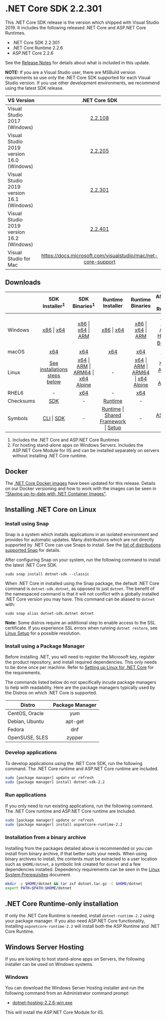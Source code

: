 # .NET Core SDK 2.2.301

This .NET Core SDK release is the version which shipped with Visual Studio 2019. It includes the following released .NET Core and ASP.NET Core Runtimes.

* .NET Core SDK 2.2.301
* .NET Core Runtime 2.2.6
* ASP.NET Core 2.2.6

See the [Release Notes](https://github.com/dotnet/core/blob/main/release-notes/2.2/2.2.6/2.2.6.md) for details about what is included in this update.

**NOTE:** If you are a Visual Studio user, there are MSBuild version requirements so use only the .NET Core SDK supported for each Visual Studio version. If you use other development environments, we recommend using the latest SDK release.

| VS Version | .NET Core SDK |
| :-- | :--: |
| Visual Studio 2017 (Windows) | [2.2.108](../2.2.6/2.2.6-download.md) |
| Visual Studio 2019 version 16.0 (Windows) | [2.2.205](2.2.205-sdk-download.md) |
| Visual Studio 2019 version 16.1 (Windows) | [2.2.301](#downloads) |
| Visual Studio 2019 version 16.2 (Windows) | [2.2.401](2.2.401-sdk-download.md) |
| Visual Studio for Mac | https://docs.microsoft.com/visualstudio/mac/net-core-support |

## Downloads
|           | SDK Installer<sup>1</sup>                        | SDK Binaries<sup>1</sup>                 | Runtime Installer                                        | Runtime Binaries                                 | ASP.NET Core Runtime           |
| --------- | :------------------------------------------:     | :----------------------:                 | :---------------------------:                            | :-------------------------:                      | :-----------------:            |
| Windows   | [x86][dotnet-sdk-win-x86.exe] \| [x64][dotnet-sdk-win-x64.exe] | [x86][dotnet-sdk-win-x86.zip] \| [x64][dotnet-sdk-win-x64.zip] \| [ARM][dotnet-sdk-win-arm.zip] | [x86][dotnet-runtime-win-x86.exe] \| [x64][dotnet-runtime-win-x64.exe] | [x86][dotnet-runtime-win-x86.zip] \| [x64][dotnet-runtime-win-x64.zip] \| [ARM][dotnet-runtime-win-arm.zip] | [x86][aspnetcore-runtime-win-x86.exe] \| [x64][aspnetcore-runtime-win-x64.exe] \| [ARM][aspnetcore-runtime-win-arm.zip] \| <br> [Hosting Bundle][dotnet-hosting-win.exe]<sup>2</sup> |
| macOS     | [x64][dotnet-sdk-osx-x64.pkg]  | [x64][dotnet-sdk-osx-x64.tar.gz]     | [x64][dotnet-runtime-osx-x64.pkg] | [x64][dotnet-runtime-osx-x64.tar.gz] | [x64][aspnetcore-runtime-osx-x64.tar.gz]<sup>1</sup>
| Linux     | [See installations steps below][linux-install]   | [x64][dotnet-sdk-linux-x64.tar.gz] \| [ARM][dotnet-sdk-linux-arm.tar.gz] \| [ARM64][dotnet-sdk-linux-arm64.tar.gz] \| [x64 Alpine][dotnet-sdk-linux-musl-x64.tar.gz] | - | [x64][dotnet-runtime-linux-x64.tar.gz] \| [ARM][dotnet-runtime-linux-arm.tar.gz] \| [ARM64][dotnet-runtime-linux-arm64.tar.gz] \| [x64 Alpine][dotnet-runtime-linux-musl-x64.tar.gz] | [x64][aspnetcore-runtime-linux-x64.tar.gz]<sup>1</sup>  \| [ARM][aspnetcore-runtime-linux-arm.tar.gz]<sup>1</sup> \| [x64 Alpine][aspnetcore-runtime-linux-musl-x64.tar.gz]<sup>1</sup> |
| RHEL6     | -                                                | [x64][dotnet-sdk-rhel.6-x64.tar.gz]                    | -                                                        | [x64][dotnet-runtime-rhel.6-x64.tar.gz] | - |
| Checksums | [SDK][checksums-sdk]                             | -                                        | [Runtime][checksums-runtime]                             | - | - |
| Symbols   | [CLI][cli223xx-symbols.zip] \| [SDK][dotnet-sdk-symbols.zip]  | -                                        | [Runtime][coreclr-symbols.zip] \| [Shared Framework][corefx-symbols.zip] \| [Setup][core-setup-symbols.zip] | - | [ASP.NET Core][aspnet-symbols.zip] |

1. Includes the .NET Core and ASP.NET Core Runtimes
2. For hosting stand-alone apps on Windows Servers. Includes the ASP.NET Core Module for IIS and can be installed separately on servers without installing .NET Core runtime.

## Docker

The [.NET Core Docker images](https://hub.docker.com/r/microsoft/dotnet/) have been updated for this release. Details on our Docker versioning and how to work with the images can be seen in ["Staying up-to-date with .NET Container Images"](https://devblogs.microsoft.com/dotnet/staying-up-to-date-with-net-container-images/).

## Installing .NET Core on Linux

### Install using Snap

Snap is a system which installs applications in an isolated environment and provides for automatic updates. Many distributions which are not directly supported by .NET Core can use Snaps to install. See the [list of distributions supported Snap](https://docs.snapcraft.io/installing-snapd/6735) for details.

After configuring Snap on your system, run the following command to install the latest .NET Core SDK.

`sudo snap install dotnet-sdk --classic`

When .NET Core in installed using the Snap package, the default .NET Core command is `dotnet-sdk.dotnet`, as opposed to just `dotnet`. The benefit of the namespaced command is that it will not conflict with a globally installed .NET Core version you may have. This command can be aliased to `dotnet` with:

`sudo snap alias dotnet-sdk.dotnet dotnet`

**Note:** Some distros require an additional step to enable access to the SSL certificate. If you experience SSL errors when running `dotnet restore`, see [Linux Setup](https://github.com/dotnet/core/blob/main/Documentation/linux-setup.md) for a possible resolution.

### Install using a Package Manager

Before installing .NET, you will need to register the Microsoft key, register the product repository, and install required dependencies. This only needs to be done once per machine. Refer to [Setting up Linux for .NET Core][linux-setup] for the requirements.

The commands listed below do not specifically incude package managers to help with readability. Here are the package managers typically used by the Distros on which .NET Core is supported.

| Distro | Package Manager  |
| ---             | :----:  |
| CentOS, Oracle  | yum     |
| Debian, Ubuntu  | apt-get |
| Fedora          | dnf     |
| OpenSUSE, SLES  | zypper  |

### Develop applications
To develop applications using the .NET Core SDK, run the following command. The .NET Core runtime and ASP.NET Core runtime are included.

```bash
sudo [package manager] update or refresh
sudo [package manager] install dotnet-sdk-2.2
```

### Run applications
If you only need to run existing applications, run the following command. The .NET Core runtime and ASP.NET Core runtime are included.

```bash
sudo [package manager] update or refresh
sudo [package manager] install aspnetcore-runtime-2.2
```

### Installation from a binary archive

Installing from the packages detailed above is recommended or you can install from binary archive, if that better suits your needs. When using binary archives to install, the contents must be extracted to a user location such as `$HOME/dotnet`, a symbolic link created for `dotnet` and a few dependencies installed. Dependency requirements can be seen in the [Linux System Prerequisites](https://github.com/dotnet/core/blob/main/Documentation/linux-prereqs.md) document.

```bash
mkdir -p $HOME/dotnet && tar zxf dotnet.tar.gz -C $HOME/dotnet
export PATH=$PATH:$HOME/dotnet
```

## .NET Core Runtime-only installation

If only the .NET Core Runtime is needed, install `dotnet-runtime-2.2` using your package manager. If you also need ASP.NET Core functionality, installing `aspnetcore-runtime-2.2` will install both the ASP Runtime and .NET Core Runtime.

## Windows Server Hosting

If you are looking to host stand-alone apps on Servers, the following installer can be used on Windows systems.

### Windows

You can download the Windows Server Hosting installer and run the following command from an Administrator command prompt:

* [dotnet-hosting-2.2.6-win.exe][dotnet-hosting-win.exe]

This will install the ASP.NET Core Module for IIS.

[blob-runtime]: https://dotnetcli.blob.core.windows.net/dotnet/Runtime/
[blob-sdk]: https://dotnetcli.blob.core.windows.net/dotnet/Sdk/
[release-notes]: https://github.com/dotnet/core/blob/main/release-notes/2.2/2.2.6/2.2.6.md

[//]: # ( Runtime 2.2.6)
[dotnet-runtime-linux-arm.tar.gz]: https://download.visualstudio.microsoft.com/download/pr/428aaa32-f66c-4847-b845-aa21f90504e4/1cf033db866414997140c2672bd75069/dotnet-runtime-2.2.6-linux-arm.tar.gz
[dotnet-runtime-linux-arm64.tar.gz]: https://download.visualstudio.microsoft.com/download/pr/f5e04830-50fc-435c-8bb5-fcd4629da944/8aa7cce5c3fcb6a7db180b923d3574ef/dotnet-runtime-2.2.6-linux-arm64.tar.gz
[dotnet-runtime-linux-musl-x64.tar.gz]: https://download.visualstudio.microsoft.com/download/pr/a6b8ba2c-30f2-4bb8-80ed-3f12ac623c41/2455fd6f2369d9a7396bb363482e9047/dotnet-runtime-2.2.6-linux-musl-x64.tar.gz
[dotnet-runtime-linux-x64.tar.gz]: https://download.visualstudio.microsoft.com/download/pr/9f21e352-9d2c-4e3b-af45-915da89158db/0e8a7ea83cc08d4bcf417a927a36ed6f/dotnet-runtime-2.2.6-linux-x64.tar.gz
[dotnet-runtime-osx-x64.pkg]: https://download.visualstudio.microsoft.com/download/pr/7fd8704c-560f-47dc-8fe0-b777e5e743e7/d7a4476f50828bf4095455b49c02cc01/dotnet-runtime-2.2.6-osx-x64.pkg
[dotnet-runtime-osx-x64.tar.gz]: https://download.visualstudio.microsoft.com/download/pr/9c986070-0a73-4414-9067-61181fc0895a/7320179081b9d38d9acaae68a22c51a2/dotnet-runtime-2.2.6-osx-x64.tar.gz
[dotnet-runtime-rhel.6-x64.tar.gz]: https://download.visualstudio.microsoft.com/download/pr/26800e2a-e889-4cef-a48e-5e9cf98fcd6a/b3103fe551ed2d81a56e4fe057d1a230/dotnet-runtime-2.2.6-rhel.6-x64.tar.gz
[dotnet-runtime-win-arm.zip]: https://download.visualstudio.microsoft.com/download/pr/fcb51bad-4ce4-4bec-bd82-845d404f2740/7ff61be20c8038a966a62b8ce76b06d4/dotnet-runtime-2.2.6-win-arm.zip
[dotnet-runtime-win-x64.exe]: https://download.visualstudio.microsoft.com/download/pr/e65be1d4-dbe3-460c-8517-3fafb26b3dc4/e7760a9dbb9135e3b0b0150f36ef0f05/dotnet-runtime-2.2.6-win-x64.exe
[dotnet-runtime-win-x64.zip]: https://download.visualstudio.microsoft.com/download/pr/215c9079-af62-4265-aea5-1ee400b475ae/0c718d5c8fff0926c9eeec76221de22c/dotnet-runtime-2.2.6-win-x64.zip
[dotnet-runtime-win-x86.exe]: https://download.visualstudio.microsoft.com/download/pr/f9b622df-fc7d-4ec6-8996-b03ad7553c93/910152992719bfee5011c722ae82c680/dotnet-runtime-2.2.6-win-x86.exe
[dotnet-runtime-win-x86.zip]: https://download.visualstudio.microsoft.com/download/pr/69872dbc-3e5d-42e9-bb1a-ae72c98c8392/8c6fa5f8a539ff93009ea81533c1d69b/dotnet-runtime-2.2.6-win-x86.zip

[//]: # ( ASP 2.2.6)
[aspnetcore-runtime-linux-arm.tar.gz]: https://download.visualstudio.microsoft.com/download/pr/13798f38-c14e-4944-83c9-4f5b7c535f4d/1e1c3414f3ad791098d1f654640f9bcf/aspnetcore-runtime-2.2.6-linux-arm.tar.gz
[aspnetcore-runtime-linux-musl-x64.tar.gz]: https://download.visualstudio.microsoft.com/download/pr/c3257647-9887-4822-8a18-0debbeabd3b2/5cd0346e78464231883604e544cee8dd/aspnetcore-runtime-2.2.6-linux-musl-x64.tar.gz
[aspnetcore-runtime-linux-x64.tar.gz]: https://download.visualstudio.microsoft.com/download/pr/5d59077f-07f3-4997-b514-d88bce8cdcbf/3729ac370c4b96720829e098bee7ee5e/aspnetcore-runtime-2.2.6-linux-x64.tar.gz
[aspnetcore-runtime-osx-x64.tar.gz]: https://download.visualstudio.microsoft.com/download/pr/65bfd3c1-8321-4496-97d7-cad0743e2aea/7a23c05f5842df826017e4c8d3482d47/aspnetcore-runtime-2.2.6-osx-x64.tar.gz
[aspnetcore-runtime-win-arm.zip]: https://download.visualstudio.microsoft.com/download/pr/8ded9840-cde7-44ed-aa96-76135d7d7945/7bc757c65f531dc997379b7dd9066c8e/aspnetcore-runtime-2.2.6-win-arm.zip
[aspnetcore-runtime-win-x64.exe]: https://download.visualstudio.microsoft.com/download/pr/a021d9b2-8585-473c-a8d1-011717383ad7/819dbf76040767ed1a49d6c7c5681b8a/aspnetcore-runtime-2.2.6-win-x64.exe
[aspnetcore-runtime-win-x64.zip]: https://download.visualstudio.microsoft.com/download/pr/add4620e-7d1f-4e04-bff2-361fa1e19347/20e8bceb10fe70eb8a5255b1bed9d80d/aspnetcore-runtime-2.2.6-win-x64.zip
[aspnetcore-runtime-win-x86.exe]: https://download.visualstudio.microsoft.com/download/pr/f67e7c14-7be8-48be-a58f-6fcbb1e40e8f/5ef54f876d48a645b1015e76b97cf75b/aspnetcore-runtime-2.2.6-win-x86.exe
[aspnetcore-runtime-win-x86.zip]: https://download.visualstudio.microsoft.com/download/pr/396c5a1d-352a-42b5-8819-8939565982a5/d71358582d46baafb6abc1b57e350632/aspnetcore-runtime-2.2.6-win-x86.zip
[dotnet-hosting-win.exe]: https://download.visualstudio.microsoft.com/download/pr/a9bb6d52-5f3f-4f95-90c2-084c499e4e33/eba3019b555bb9327079a0b1142cc5b2/dotnet-hosting-2.2.6-win.exe

[//]: # ( SDK 2.2.301 )
[dotnet-sdk-linux-arm.tar.gz]: https://download.visualstudio.microsoft.com/download/pr/4bc4d8e7-e736-4323-b82c-f75559502e9c/582e01f7b7a67cd23a22e5bfff317f10/dotnet-sdk-2.2.301-linux-arm.tar.gz
[dotnet-sdk-linux-arm64.tar.gz]: https://download.visualstudio.microsoft.com/download/pr/0af74ee1-47bb-43bd-b55f-1657f079c309/6649fd1bc91b14aee4a6b4ed44a2f45d/dotnet-sdk-2.2.301-linux-arm64.tar.gz
[dotnet-sdk-linux-musl-x64.tar.gz]: https://download.visualstudio.microsoft.com/download/pr/9bf52b85-f9fa-417e-9f3c-a3a83fcc6d46/ebff0554910172dbde7484035f0fdc73/dotnet-sdk-2.2.301-linux-musl-x64.tar.gz
[dotnet-sdk-linux-x64.tar.gz]: https://download.visualstudio.microsoft.com/download/pr/3224f4c4-8333-4b78-b357-144f7d575ce5/ce8cb4b466bba08d7554fe0900ddc9dd/dotnet-sdk-2.2.301-linux-x64.tar.gz
[dotnet-sdk-osx-x64.pkg]: https://download.visualstudio.microsoft.com/download/pr/1440e4a9-4e5f-4148-b8d2-8a2b3da4e622/d0c5cb2712e51c188200ea420d771c2f/dotnet-sdk-2.2.301-osx-x64.pkg
[dotnet-sdk-osx-x64.tar.gz]: https://download.visualstudio.microsoft.com/download/pr/838546de-7f3d-4fc9-98ef-fff8c8e45e17/c09e44c880ec45c0a202f59a943a13eb/dotnet-sdk-2.2.301-osx-x64.tar.gz
[dotnet-sdk-rhel.6-x64.tar.gz]: https://download.visualstudio.microsoft.com/download/pr/a04bea27-1d6d-49fb-a76d-cfd3876001c3/a9b98db9d439d37378e999a9351621e3/dotnet-sdk-2.2.301-rhel.6-x64.tar.gz
[dotnet-sdk-win-arm.zip]: https://download.visualstudio.microsoft.com/download/pr/221613f8-831f-4fe1-b296-f45cc3f99aa0/f41c279b9317b6e72bfb2dbbf4053b0f/dotnet-sdk-2.2.301-win-arm.zip
[dotnet-sdk-win-x64.exe]: https://download.visualstudio.microsoft.com/download/pr/15e45d59-071a-448f-9ebe-361fa8d7b55c/e028b3bc38bb96e982cfab90003683dc/dotnet-sdk-2.2.301-win-x64.exe
[dotnet-sdk-win-x64.zip]: https://download.visualstudio.microsoft.com/download/pr/3c7fcb0b-52ee-40b2-853d-710c58883371/78bbdf5fcd85697e8e306c355d02d0b0/dotnet-sdk-2.2.301-win-x64.zip
[dotnet-sdk-win-x86.exe]: https://download.visualstudio.microsoft.com/download/pr/ffea64d6-9050-406a-a9a7-00abcbbac35d/d3f943d449982b552cc35ed279e24edb/dotnet-sdk-2.2.301-win-x86.exe
[dotnet-sdk-win-x86.zip]: https://download.visualstudio.microsoft.com/download/pr/20a278a3-0a11-4cea-bf4b-6444f39d2439/86cdf5de22d23321b76be7ee238fe154/dotnet-sdk-2.2.301-win-x86.zip

[//]: # ( Symbols )
[aspnet-symbols.zip]: https://download.visualstudio.microsoft.com/download/pr/f9fccf37-ce4b-414c-a4cd-11ecc8610335/e41ec68f6402d011dc6ae246736537b7/aspnet-2.2.6-symbols.zip
[cli221xx-symbols.zip]: https://download.visualstudio.microsoft.com/download/pr/0bd795f2-f80b-4720-a696-6362647557bb/96cefd20ffd9ccd334987d6e8cd0b802/cli221xx-2.2.6-symbols.zip
[cli222xx-symbols.zip]: https://download.visualstudio.microsoft.com/download/pr/975d33ef-a61a-4ca2-8e86-b0e2e4426e7e/998d6fa933b991fb59a716388b7b33c0/cli222xx-2.2.6-symbols.zip
[cli223xx-symbols.zip]: https://download.visualstudio.microsoft.com/download/pr/127909c4-cfae-4927-9f6f-a5e276a8c2e4/fc7d215a493d14c517f1e675064933b9/cli223xx-2.2.6-symbols.zip
[core-setup-symbols.zip]: https://download.visualstudio.microsoft.com/download/pr/df2e74d6-c3d6-4146-b92c-07b017db7c47/d85c2c17949a80c38166f199451b4d1e/core-setup-2.2.6-symbols.zip
[coreclr-symbols.zip]: https://download.visualstudio.microsoft.com/download/pr/ac44b040-59a7-4c31-b1f3-d307666533c0/928e45c40fc96d65d6b0208add08919a/coreclr-2.2.6-symbols.zip
[corefx-symbols.zip]: https://download.visualstudio.microsoft.com/download/pr/a11480e5-d099-4351-91ca-f8fd50f1f5df/bfc5bd03d27d857d98846c31dc6625d4/corefx-2.2.6-symbols.zip
[dotnet-sdk-symbols.zip]: https://download.visualstudio.microsoft.com/download/pr/d64002d7-fcc2-4d47-a903-28ab7904dfec/c7e49df6e74debd1c386ef226239dfdc/dotnet-sdk-2.2.6-symbols.zip

[checksums-runtime]: https://dotnetcli.blob.core.windows.net/dotnet/checksums/2.2.6-runtime-sha.txt
[checksums-sdk]: https://dotnetcli.blob.core.windows.net/dotnet/checksums/2.2.301-sdk-sha.txt

[linux-install]: https://docs.microsoft.com/dotnet/core/install/linux
[linux-setup]: https://github.com/dotnet/core/blob/main/Documentation/linux-setup.md

[dotnet-blog]: https://devblogs.microsoft.com/dotnet/
